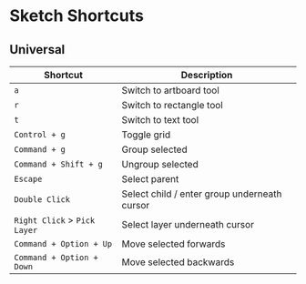 # Sketch Shortcuts

## Universal

| Shortcut                     | Description                                  |
|------------------------------|----------------------------------------------|
| `a`                          | Switch to artboard tool                      |
| `r`                          | Switch to rectangle tool                     |
| `t`                          | Switch to text tool                          |
| `Control + g`                | Toggle grid                                  |
| `Command + g`                | Group selected                               |
| `Command + Shift + g`        | Ungroup selected                             |
| `Escape`                     | Select parent                                |
| `Double Click`               | Select child / enter group underneath cursor |
| `Right Click` > `Pick Layer` | Select layer underneath cursor               |
| `Command + Option + Up`      | Move selected forwards                       |
| `Command + Option + Down`    | Move selected backwards                      |

